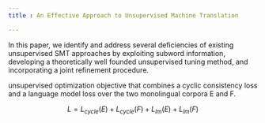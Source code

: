 ```yaml
---
title : An Effective Approach to Unsupervised Machine Translation

---
```


In this paper, we identify and address several deficiencies of existing unsupervised SMT approaches by exploiting subword information, developing a theoretically well founded unsupervised tuning method, and incorporating a joint refinement procedure.

unsupervised optimization objective that combines a cyclic consistency loss and a language model loss over the two monolingual corpora E and F.

$$L = L_{cycle}(E) + L_{cycle}(F) + L_{lm}(E) + L_{lm}(F)$$
